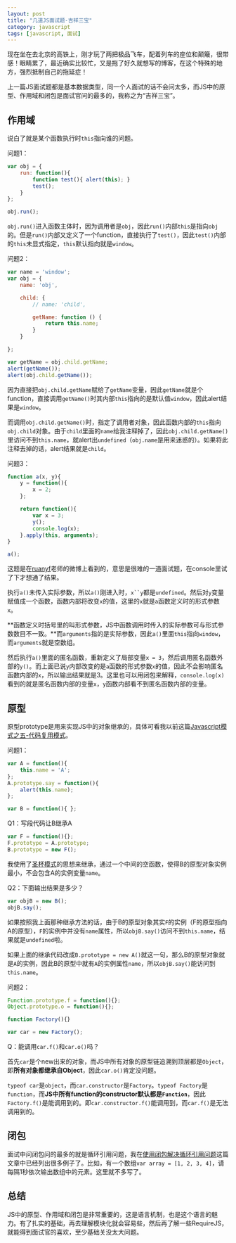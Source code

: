 ```yaml
---
layout: post
title: "几道JS面试题-吉祥三宝"
category: javascript
tags: [javascript, 面试]
---
```


现在坐在去北京的高铁上，刚才玩了两把极品飞车，配着列车的座位和颠簸，很带感！眼睛累了，最近确实比较忙，又是拖了好久就想写的博客，在这个特殊的地方，强烈抵制自己的拖延症！

上一篇JS面试题都是基本数据类型，同一个人面试的话不会问太多，而JS中的原型、作用域和闭包是面试官问的最多的，我称之为“吉祥三宝”。

<!-- more -->

作用域
--------
说白了就是某个函数执行时`this`指向谁的问题。

问题1：

```js
var obj = {
    run: function(){
        function test(){ alert(this); }
        test();
    }
};

obj.run();
```

`obj.run()`进入函数主体时，因为调用者是`obj`，因此`run()`内部`this`是指向`obj`的。但是`run()`内部又定义了一个function，直接执行了`test()`，因此`test()`内部的`this`未显式指定，`this`默认指向就是`window`。


问题2：

```js
var name = 'window';
var obj = {
    name: 'obj',

    child: {
        // name: 'child',

        getName: function () {
            return this.name;
        }
    }

};

var getName = obj.child.getName;
alert(getName());
alert(obj.child.getName());
```

因为直接把`obj.child.getName`赋给了`getName`变量，因此`getName`就是个function，直接调用`getName()`时其内部`this`指向的是默认值`window`，因此alert结果是`window`。

而调用`obj.child.getName()`时，指定了调用者对象，因此函数内部的`this`指向`obj.child`对象。由于`child`里面的`name`给我注释掉了，因此`obj.child.getName()`里访问不到`this.name`，就alert出`undefined`（`obj.name`是用来迷惑的）。如果将此注释去掉的话，alert结果就是`child`。


问题3：

```js
function a(x, y){
    y = function(){
        x = 2;
    };

    return function(){
        var x = 3;
        y();
        console.log(x);
    }.apply(this, arguments);
}

a();
```

这题是在[ruanyf](http://weibo.com/ruanyf)老师的微博上看到的，意思是很难的一道面试题，在console里试了下才想通了结果。

执行`a()`未传入实际参数，所以`a()`刚进入时，`x``y`都是`undefined`。然后对`y`变量赋值成一个函数，函数内部将改变`x`的值，这里的`x`就是`a`函数定义时的形式参数`x`。

**函数定义时括号里的叫形式参数，JS中函数调用时传入的实际参数可与形式参数数目不一致。**而`arguments`指的是实际参数，因此`a()`里面`this`指向`window`，而`arguments`就是空数组。

然后执行`a()`里面的匿名函数，重新定义了局部变量`x = 3`，然后调用匿名函数外部的`y()`。而上面已说`y`内部改变的是`a`函数的形式参数`x`的值，因此不会影响匿名函数内部的`x`，所以输出结果就是3。这里也可以用闭包来解释，`console.log(x)`看到的就是匿名函数内部的变量`x`，`y`函数内部看不到匿名函数内部的变量。



原型
-------
原型prototype是用来实现JS中的对象继承的，具体可看我以前这篇[Javascript模式之五-代码复用模式](/blog/2014/03/js-pattern-part5-code-reuse-pattern.html)。

问题1：

```js
var A = function(){
    this.name = 'A';
};
A.prototype.say = function(){
    alert(this.name);
};

var B = function(){ };
```

Q1：写段代码让B继承A

```js
var F = function(){};
F.prototype = A.prototype;
B.prototype = new F();
```

我使用了[圣杯模式](/blog/2014/03/js-pattern-part5-code-reuse-pattern.html#阶段6-圣杯)的思想来继承，通过一个中间的空函数，使得B的原型对象实例最小，不会包含A的实例变量`name`。

Q2：下面输出结果是多少？

```js
var objB = new B();
objB.say();
```

如果按照我上面那种继承方法的话，由于B的原型对象其实`F`的实例（F的原型指向A的原型），`F`的实例中并没有`name`属性，所以`objB.say()`访问不到`this.name`，结果就是`undefined`啦。

如果上面的继承代码改成`B.prototype = new A()`就这一句，那么B的原型对象就是`A`的实例，因此B的原型中就有`A`的实例属性`name`，所以`objB.say()`能访问到`this.name`。


问题2：

```js
Function.prototype.f = function(){};
Object.prototype.o = function(){};

function Factory(){}

var car = new Factory();
```

Q：能调用`car.f()`和`car.o()`吗？

首先`car`是个new出来的对象，而JS中所有对象的原型链追溯到顶层都是`Object`，即**所有对象都继承自Object**，因此`car.o()`肯定没问题。

`typeof car`是`object`，而`car.constructor`是`Factory`。`typeof Factory`是`function`，而**JS中所有function的constructor默认都是`Function`**，因此`Factory.f()`是能调用到的。即`car.constructor.f()`能调用到，而`car.f()`是无法调用到的。



闭包
------
面试中问闭包问的最多的就是循环引用问题，我在[使用闭包解决循环引用问题](/blog/2015/03/apply-closure-to-forloop.html)这篇文章中已经列出很多例子了。比如，有一个数组`var array = [1, 2, 3, 4]`，请每隔1秒依次输出数组中的元素。这里就不多写了。



总结
------
JS中的原型、作用域和闭包是非常重要的，这是语言机制，也是这个语言的魅力。有了扎实的基础，再去理解模块化就会容易些，然后再了解一些RequireJS，就能得到面试官的喜欢，至少基础关没太大问题。
